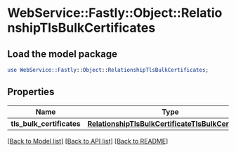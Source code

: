 # WebService::Fastly::Object::RelationshipTlsBulkCertificates

## Load the model package
```perl
use WebService::Fastly::Object::RelationshipTlsBulkCertificates;
```

## Properties
Name | Type | Description | Notes
------------ | ------------- | ------------- | -------------
**tls_bulk_certificates** | [**RelationshipTlsBulkCertificateTlsBulkCertificate**](RelationshipTlsBulkCertificateTlsBulkCertificate.md) |  | [optional] 

[[Back to Model list]](../README.md#documentation-for-models) [[Back to API list]](../README.md#documentation-for-api-endpoints) [[Back to README]](../README.md)



